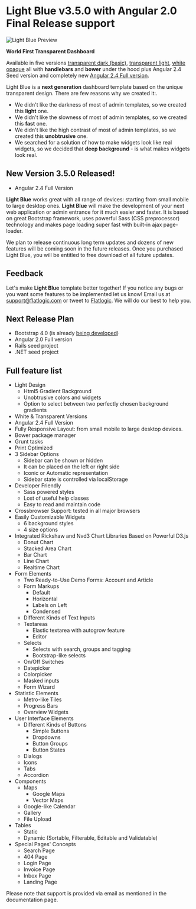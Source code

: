 Light Blue v3.5.0 with Angular 2.0 Final Release support
=========

![Light Blue Preview](http://demo.flatlogic.com/3.5.0/light-blue-preview-2017.png)

**World First Transparent Dashboard**

Available in five versions [transparent dark (basic)](http://demo.flatlogic.com/3.5.0/dark),
 [transparent light](http://demo.flatlogic.com/3.5.0/light),
 [white opaque](http://demo.flatlogic.com/3.5.0/white) all with **handlebars** and **bower** under the hood
 plus Angular 2.4 Seed version
 and completely new [Angular 2.4 Full version](http://demo.flatlogic.com/3.5.0/a2).

Light Blue is a **next generation** dashboard template based on the unique transparent design. There are few reasons why we created it:.

  - We didn't like the darkness of most of admin templates, so we created this **light** one.
  - We didn't like the slowness of most of admin templates, so we created this **fast** one.
  - We didn't like the high contrast of most of admin templates, so we created this **unobtrusive** one.
  - We searched for a solution of how to make widgets look like real widgets, so we decided that **deep background** - is what makes widgets look real.

New Version 3.5.0 Released!
-

- Angular 2.4 Full Version


**Light Blue** works great with all range of devices: starting from small mobile to large desktop ones.
**Light Blue** will make the development of your next web application or admin entrance for it much easier and faster.
It is based on great Bootstrap framework, uses powerful Sass (CSS preprocessor) technology and makes page loading super fast with built-in ajax page-loader.

We plan to release continuous long term updates and dozens of new features will be coming soon in the future releases.
Once you purchased Light Blue, you will be entitled to free download of all future updates.

Feedback
-
Let's make **Light Blue** template better together! If you notice any bugs or you want some features to be implemented let us know!
Email us at [support@flatlogic.com](mailto:support@flatlogic.com) or tweet to [Flatlogic](https://twitter.com/flatlogic). We will do our best to help you.

Next Release Plan
-

  - Bootstrap 4.0 (is already [being developed](https://twitter.com/flatlogicinc/status/682193108549931010))
  - Angular 2.0 Full version
  - Rails seed project
  - .NET seed project

Full feature list
-

  - Light Design
    *   Html5 Gradient Background
    *   Unobtrusive colors and widgets
    *   Option to select between two perfectly chosen background gradients
  - White & Transparent Versions
  - Angular 2.4 Full Version
  - Fully Responsive Layout: from small mobile to large desktop devices.
  - Bower package manager
  - Grunt tasks
  - Print Optimized
  - 3 Sidebar Options
    *   Sidebar can be shown or hidden
    *   It can be placed on the left or right side
    *   Iconic or Automatic representation
    *   Sidebar state is controlled via localStorage
  - Developer Friendly
    *   Sass powered styles
    *   Lost of useful help classes
    *   Easy to read and maintain code
  - Crossbrowser Support: tested in all major browsers
  - Easily Customizable Widgets
    *   6 background styles
    *   4 size options
  - Integrated Rickshaw and Nvd3 Chart Libraries Based on Powerful D3.js
    *   Donut Chart
    *   Stacked Area Chart
    *   Bar Chart
    *   Line Chart
    *   Realtime Chart
  - Form Elements
    *   Two Ready-to-Use Demo Forms: Account and Article
    *   Form Markups
        *   Default
        *   Horizontal
        *   Labels on Left
        *   Condensed
    *   Different Kinds of Text Inputs
    *   Textareas
        *   Elastic textarea with autogrow feature
        *   Editor
    *   Selects
        *   Selects with search, groups and tagging
        *   Bootstrap-like selects
    *   On/Off Switches
    *   Datepicker
    *   Colorpicker
    *   Masked inputs
    *   Form Wizard
  - Statistic Elements
    *   Metro-like Tiles
    *   Progress Bars
    *   Overview Widgets
  - User Interface Elements
    *   Different Kinds of Buttons
        *   Simple Buttons
        *   Dropdowns
        *   Button Groups
        *   Button States
    *   Dialogs
    *   Icons
    *   Tabs
    *   Accordion
  - Components
    *   Maps
        *   Google Maps
        *   Vector Maps
    *   Google-like Calendar
    *   Gallery
    *   File Upload
  - Tables
    *   Static
    *   Dynamic (Sortable, Filterable, Editable and Validatable)
  - Special Pages' Concepts
    *   Search Page
    *   404 Page
    *   Login Page
    *   Invoice Page
    *   Inbox Page
    *   Landing Page


Please note that support is provided via email as mentioned in the documentation page.